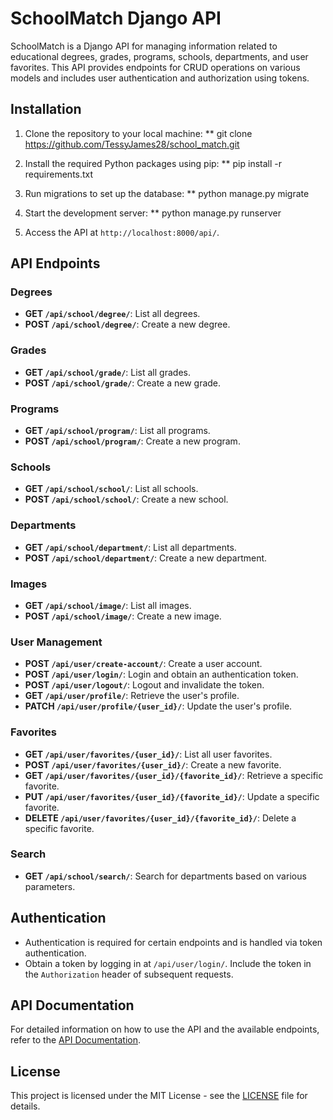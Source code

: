 # SchoolMatch Django API

SchoolMatch is a Django API for managing information related to educational degrees, grades, programs, schools, departments, and user favorites. This API provides endpoints for CRUD operations on various models and includes user authentication and authorization using tokens.

## Installation

1. Clone the repository to your local machine:
  ** git clone https://github.com/TessyJames28/school_match.git

2. Install the required Python packages using pip:
  ** pip install -r requirements.txt

3. Run migrations to set up the database:
  ** python manage.py migrate

4. Start the development server:
  ** python manage.py runserver

5. Access the API at `http://localhost:8000/api/`.

## API Endpoints

### Degrees

- **GET `/api/school/degree/`**: List all degrees.
- **POST `/api/school/degree/`**: Create a new degree.

### Grades

- **GET `/api/school/grade/`**: List all grades.
- **POST `/api/school/grade/`**: Create a new grade.

### Programs

- **GET `/api/school/program/`**: List all programs.
- **POST `/api/school/program/`**: Create a new program.

### Schools

- **GET `/api/school/school/`**: List all schools.
- **POST `/api/school/school/`**: Create a new school.

### Departments

- **GET `/api/school/department/`**: List all departments.
- **POST `/api/school/department/`**: Create a new department.

### Images

- **GET `/api/school/image/`**: List all images.
- **POST `/api/school/image/`**: Create a new image.

### User Management

- **POST `/api/user/create-account/`**: Create a user account.
- **POST `/api/user/login/`**: Login and obtain an authentication token.
- **POST `/api/user/logout/`**: Logout and invalidate the token.
- **GET `/api/user/profile/`**: Retrieve the user's profile.
- **PATCH `/api/user/profile/{user_id}/`**: Update the user's profile.

### Favorites

- **GET `/api/user/favorites/{user_id}/`**: List all user favorites.
- **POST `/api/user/favorites/{user_id}/`**: Create a new favorite.
- **GET `/api/user/favorites/{user_id}/{favorite_id}/`**: Retrieve a specific favorite.
- **PUT `/api/user/favorites/{user_id}/{favorite_id}/`**: Update a specific favorite.
- **DELETE `/api/user/favorites/{user_id}/{favorite_id}/`**: Delete a specific favorite.

### Search

- **GET `/api/school/search/`**: Search for departments based on various parameters.

## Authentication

- Authentication is required for certain endpoints and is handled via token authentication.
- Obtain a token by logging in at `/api/user/login/`. Include the token in the `Authorization` header of subsequent requests.

## API Documentation

For detailed information on how to use the API and the available endpoints, refer to the [API Documentation](DOCUMENTATION.md).

## License

This project is licensed under the MIT License - see the [LICENSE](LICENSE) file for details.


